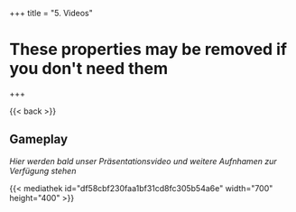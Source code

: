 +++
title = "5. Videos"

# These properties may be removed if you don't need them

+++

{{< back >}}

## Gameplay 
*Hier werden bald unser Präsentationsvideo und weitere Aufnhamen zur Verfügung stehen*

{{< mediathek id="df58cbf230faa1bf31cd8fc305b54a6e" width="700" height="400" >}}

